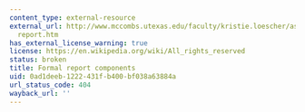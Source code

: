 ```yaml
---
content_type: external-resource
external_url: http://www.mccombs.utexas.edu/faculty/kristie.loescher/assignments/project
  report.htm
has_external_license_warning: true
license: https://en.wikipedia.org/wiki/All_rights_reserved
status: broken
title: Formal report components
uid: 0ad1deeb-1222-431f-b400-bf038a63884a
url_status_code: 404
wayback_url: ''
---
```

